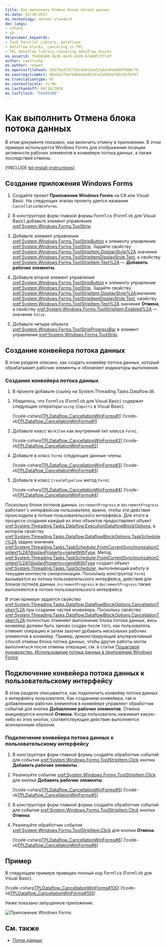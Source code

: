 ```yaml
---
title: Как выполнить Отмена блока потока данных
ms.date: 03/30/2017
ms.technology: dotnet-standard
dev_langs:
- csharp
- vb
helpviewer_keywords:
- Task Parallel Library, dataflows
- dataflow blocks, canceling in TPL
- TPL dataflow library,canceling dataflow blocks
ms.assetid: fbddda0d-da3b-4ec8-a1d6-67ab8573fcd7
author: rpetrusha
ms.author: ronpet
ms.openlocfilehash: b95f0a3535716c4a01dae52abe38eb850f080cf0
ms.sourcegitcommit: 0be8a279af6d8a43e03141e349d3efd5d35f8767
ms.translationtype: HT
ms.contentlocale: ru-RU
ms.lasthandoff: 04/18/2019
ms.locfileid: "59345200"
---
```

# <a name="how-to-cancel-a-dataflow-block"></a>Как выполнить Отмена блока потока данных
В этом документе показано, как включить отмену в приложении. В этом примере используется Windows Forms для отображения позиции активности рабочих элементов в конвейере потока данных, а также последствий отмены.  

[!INCLUDE [tpl-install-instructions](../../../includes/tpl-install-instructions.md)]
  
## <a name="to-create-the-windows-forms-application"></a>Создание приложения Windows Forms  
  
1. Создайте проект **Приложение Windows Forms** на C# или Visual Basic. На следующих этапах проекту дается название `CancellationWinForms`.  
  
2. В конструкторе форм главной формы Form1.cs (Form1.vb для Visual Basic) добавьте элемент управления <xref:System.Windows.Forms.ToolStrip>.  
  
3. Добавьте элемент управления <xref:System.Windows.Forms.ToolStripButton> к элементу управления <xref:System.Windows.Forms.ToolStrip>. Задайте свойству <xref:System.Windows.Forms.ToolStripItem.DisplayStyle%2A> значение <xref:System.Windows.Forms.ToolStripItemDisplayStyle.Text>, а свойству <xref:System.Windows.Forms.ToolStripItem.Text%2A> — **Добавить рабочие элементы**.  
  
4. Добавьте второй элемент управления <xref:System.Windows.Forms.ToolStripButton> к элементу управления <xref:System.Windows.Forms.ToolStrip>. Задайте свойству <xref:System.Windows.Forms.ToolStripItem.DisplayStyle%2A>значение <xref:System.Windows.Forms.ToolStripItemDisplayStyle.Text>, свойству <xref:System.Windows.Forms.ToolStripItem.Text%2A> значение **Отмена**, а свойству <xref:System.Windows.Forms.ToolStripItem.Enabled%2A> — значение `False`.  
  
5. Добавьте четыре объекта <xref:System.Windows.Forms.ToolStripProgressBar> в элемент управления <xref:System.Windows.Forms.ToolStrip>.  
  
## <a name="creating-the-dataflow-pipeline"></a>Создание конвейера потока данных  
 В этом разделе описано, как создать конвейер потока данных, который обрабатывает рабочие элементы и обновляет индикаторы выполнения.  
  
### <a name="to-create-the-dataflow-pipeline"></a>Создание конвейера потока данных  
  
1. В проекте добавьте ссылку на System.Threading.Tasks.Dataflow.dll.  
  
2. Убедитесь, что Form1.cs (Form1.vb для Visual Basic) содержит следующие операторы `using` (`Imports` в Visual Basic).  
  
     [!code-csharp[TPLDataflow_CancellationWinForms#1](../../../samples/snippets/csharp/VS_Snippets_Misc/tpldataflow_cancellationwinforms/cs/cancellationwinforms/form1.cs#1)]
     [!code-vb[TPLDataflow_CancellationWinForms#1](../../../samples/snippets/visualbasic/VS_Snippets_Misc/tpldataflow_cancellationwinforms/vb/cancellationwinforms/form1.vb#1)]  
  
3. Добавьте класс `WorkItem` как внутренний тип класса `Form1`.  
  
     [!code-csharp[TPLDataflow_CancellationWinForms#2](../../../samples/snippets/csharp/VS_Snippets_Misc/tpldataflow_cancellationwinforms/cs/cancellationwinforms/form1.cs#2)]
     [!code-vb[TPLDataflow_CancellationWinForms#2](../../../samples/snippets/visualbasic/VS_Snippets_Misc/tpldataflow_cancellationwinforms/vb/cancellationwinforms/form1.vb#2)]  
  
4. Добавьте в класс `Form1` следующие данные-члены.  
  
     [!code-csharp[TPLDataflow_CancellationWinForms#3](../../../samples/snippets/csharp/VS_Snippets_Misc/tpldataflow_cancellationwinforms/cs/cancellationwinforms/form1.cs#3)]
     [!code-vb[TPLDataflow_CancellationWinForms#3](../../../samples/snippets/visualbasic/VS_Snippets_Misc/tpldataflow_cancellationwinforms/vb/cancellationwinforms/form1.vb#3)]  
  
5. Добавьте в класс `CreatePipeline` метод `Form1`.  
  
     [!code-csharp[TPLDataflow_CancellationWinForms#4](../../../samples/snippets/csharp/VS_Snippets_Misc/tpldataflow_cancellationwinforms/cs/cancellationwinforms/form1.cs#4)]
     [!code-vb[TPLDataflow_CancellationWinForms#4](../../../samples/snippets/visualbasic/VS_Snippets_Misc/tpldataflow_cancellationwinforms/vb/cancellationwinforms/form1.vb#4)]  
  
 Поскольку блоки потоков данных `incrementProgress` и `decrementProgress` работают с интерфейсом пользователя, важно, чтобы эти действия происходили в потоке пользовательского интерфейса. Для этого в процессе создания каждый из этих объектов предоставляет объект <xref:System.Threading.Tasks.Dataflow.ExecutionDataflowBlockOptions>, в котором свойству <xref:System.Threading.Tasks.Dataflow.DataflowBlockOptions.TaskScheduler%2A> задано значение <xref:System.Threading.Tasks.TaskScheduler.FromCurrentSynchronizationContext%2A?displayProperty=nameWithType>. Метод <xref:System.Threading.Tasks.TaskScheduler.FromCurrentSynchronizationContext%2A?displayProperty=nameWithType> создает объект <xref:System.Threading.Tasks.TaskScheduler>, выполняющий работу в текущем контексте синхронизации. Поскольку конструктор `Form1` вызывается из потока пользовательского интерфейса, действия для блоков потоков данных `incrementProgress` и `decrementProgress` также выполняются в потоке пользовательского интерфейса.  
  
 В этом примере задается свойство <xref:System.Threading.Tasks.Dataflow.DataflowBlockOptions.CancellationToken%2A> при создании частей конвейера. Поскольку свойство <xref:System.Threading.Tasks.Dataflow.DataflowBlockOptions.CancellationToken%2A> полностью отменяет выполнение блока потока данных, весь конвейер должен быть заново создан после того, как пользователь отменит операцию и затем захочет добавить нескольких рабочих элементов в конвейер. Пример, демонстрирующий альтернативный способ отмены блока потока данных, чтобы другие работы могли выполняться после отмены операции, см. в статье [Пошаговое руководство. Использование потока данных в приложении Windows Forms](../../../docs/standard/parallel-programming/walkthrough-using-dataflow-in-a-windows-forms-application.md)  
  
## <a name="connecting-the-dataflow-pipeline-to-the-user-interface"></a>Подключение конвейера потока данных к пользовательскому интерфейсу  
 В этом разделе описывается, как подключить конвейер потока данных к интерфейсу пользователя. Как созданием конвейера, так и добавлением рабочих элементов в конвейере управляет обработчик событий для кнопки **Добавление рабочих элементов**. Отмена инициируется кнопкой **Отмена**. Когда пользователь нажимает какую-либо из этих кнопок, соответствующее действие выполняется асинхронным образом.  
  
### <a name="to-connect-the-dataflow-pipeline-to-the-user-interface"></a>Подключение конвейера потока данных к пользовательскому интерфейсу  
  
1. В конструкторе форм главной формы создайте обработчик событий для события <xref:System.Windows.Forms.ToolStripItem.Click> кнопки **Добавить рабочие элементы**.  
  
2. Реализуйте событие <xref:System.Windows.Forms.ToolStripItem.Click> для кнопки **Добавить рабочие элементы**.  
  
     [!code-csharp[TPLDataflow_CancellationWinForms#5](../../../samples/snippets/csharp/VS_Snippets_Misc/tpldataflow_cancellationwinforms/cs/cancellationwinforms/form1.cs#5)]
     [!code-vb[TPLDataflow_CancellationWinForms#5](../../../samples/snippets/visualbasic/VS_Snippets_Misc/tpldataflow_cancellationwinforms/vb/cancellationwinforms/form1.vb#5)]  
  
3. В конструкторе форм главной формы создайте обработчик событий для события <xref:System.Windows.Forms.ToolStripItem.Click> кнопки **Отмена**.  
  
4. Реализуйте обработчик события <xref:System.Windows.Forms.ToolStripItem.Click> для кнопки **Отмена**.  
  
     [!code-csharp[TPLDataflow_CancellationWinForms#6](../../../samples/snippets/csharp/VS_Snippets_Misc/tpldataflow_cancellationwinforms/cs/cancellationwinforms/form1.cs#6)]
     [!code-vb[TPLDataflow_CancellationWinForms#6](../../../samples/snippets/visualbasic/VS_Snippets_Misc/tpldataflow_cancellationwinforms/vb/cancellationwinforms/form1.vb#6)]  
  
## <a name="example"></a>Пример  
 В следующем примере приведен полный код Form1.cs (Form1.vb для Visual Basic).  
  
 [!code-csharp[TPLDataflow_CancellationWinForms#100](../../../samples/snippets/csharp/VS_Snippets_Misc/tpldataflow_cancellationwinforms/cs/cancellationwinforms/form1.cs#100)]
 [!code-vb[TPLDataflow_CancellationWinForms#100](../../../samples/snippets/visualbasic/VS_Snippets_Misc/tpldataflow_cancellationwinforms/vb/cancellationwinforms/form1.vb#100)]  
  
 Ниже показано запущенное приложение.  
  
 ![Приложение Windows Forms](../../../docs/standard/parallel-programming/media/tpldataflow-cancellation.png "TPLDataflow_Cancellation")  

## <a name="see-also"></a>См. также

- [Поток данных](../../../docs/standard/parallel-programming/dataflow-task-parallel-library.md)
